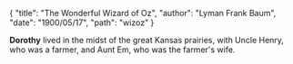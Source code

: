 {
  "title": "The Wonderful Wizard of Oz",
  "author": "Lyman Frank Baum",
  "date": "1900/05/17",
  "path": "wizoz"
}

**Dorothy** lived in the midst of the great Kansas prairies, with Uncle Henry,
who was a farmer, and Aunt Em, who was the farmer's wife.

